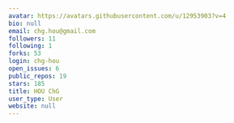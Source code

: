 ```yaml
---
avatar: https://avatars.githubusercontent.com/u/12953903?v=4
bio: null
email: chg.hou@gmail.com
followers: 11
following: 1
forks: 53
login: chg-hou
open_issues: 6
public_repos: 19
stars: 185
title: HOU ChG
user_type: User
website: null
---
```

